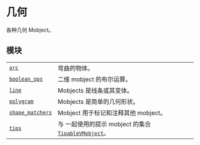 # 几何

各种几何 Mobject。

## 模块

|||
|-|-|
[`arc`]()|弯曲的物体。
[`boolean_ops`]()|二维 mobject 的布尔运算。
[`line`](")|Mobjects 是线条或其变体。
[`polygram`]()|Mobjects 是简单的几何形状。
[`shape_matchers`]()|Mobject 用于标记和注释其他 mobject。
[`tips`]()|与 一起使用的提示 mobject 的集合[`TipableVMobject`]()。
